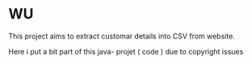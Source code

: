 # WU
This project aims to extract customar details into CSV from website. 

Here i put a bit part of this java- projet ( code ) due to copyright issues 
